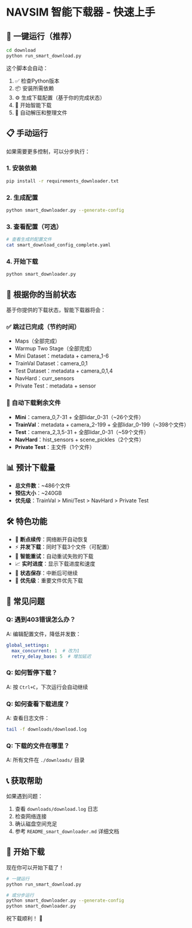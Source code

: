 # NAVSIM 智能下载器 - 快速上手

## 🚀 一键运行（推荐）

```bash
cd download
python run_smart_download.py
```

这个脚本会自动：
1. ✅ 检查Python版本
2. 📦 安装所需依赖
3. ⚙️ 生成下载配置（基于你的完成状态）
4. 🚀 开始智能下载
5. 📁 自动解压和整理文件

## 📋 手动运行

如果需要更多控制，可以分步执行：

### 1. 安装依赖
```bash
pip install -r requirements_downloader.txt
```

### 2. 生成配置
```bash
python smart_downloader.py --generate-config
```

### 3. 查看配置（可选）
```bash
# 查看生成的配置文件
cat smart_download_config_complete.yaml
```

### 4. 开始下载
```bash
python smart_downloader.py
```

## 🎯 根据你的当前状态

基于你提供的下载状态，智能下载器将会：

### ✅ 跳过已完成（节约时间）
- Maps（全部完成）
- Warmup Two Stage（全部完成）  
- Mini Dataset：metadata + camera_1-6
- TrainVal Dataset：camera_0,1
- Test Dataset：metadata + camera_0,1,4
- NavHard：curr_sensors
- Private Test：metadata + sensor

### 🔄 自动下载剩余文件
- **Mini**：camera_0,7-31 + 全部lidar_0-31（~26个文件）
- **TrainVal**：metadata + camera_2-199 + 全部lidar_0-199（~398个文件）
- **Test**：camera_2,3,5-31 + 全部lidar_0-31（~59个文件）
- **NavHard**：hist_sensors + scene_pickles（2个文件）
- **Private Test**：主文件（1个文件）

## 📊 预计下载量

- **总文件数**：~486个文件
- **预估大小**：~240GB
- **优先级**：TrainVal > Mini/Test > NavHard > Private Test

## 🛠️ 特色功能

- 🔄 **断点续传**：网络断开自动恢复
- ⚡ **并发下载**：同时下载3个文件（可配置）
- 🔁 **智能重试**：自动重试失败的下载
- 📈 **实时进度**：显示下载进度和速度
- 💾 **状态保存**：中断后可继续
- 🎯 **优先级**：重要文件优先下载

## 🔧 常见问题

### Q: 遇到403错误怎么办？
A: 编辑配置文件，降低并发数：
```yaml
global_settings:
  max_concurrent: 1  # 改为1
  retry_delay_base: 5  # 增加延迟
```

### Q: 如何暂停下载？
A: 按 `Ctrl+C`，下次运行会自动继续

### Q: 如何查看下载进度？
A: 查看日志文件：
```bash
tail -f downloads/download.log
```

### Q: 下载的文件在哪里？
A: 所有文件在 `./downloads/` 目录

## 📞 获取帮助

如果遇到问题：
1. 查看 `downloads/download.log` 日志
2. 检查网络连接
3. 确认磁盘空间充足
4. 参考 `README_smart_downloader.md` 详细文档

## 🎉 开始下载

现在你可以开始下载了！

```bash
# 一键运行
python run_smart_download.py

# 或分步运行
python smart_downloader.py --generate-config
python smart_downloader.py
```

祝下载顺利！ 🚀 